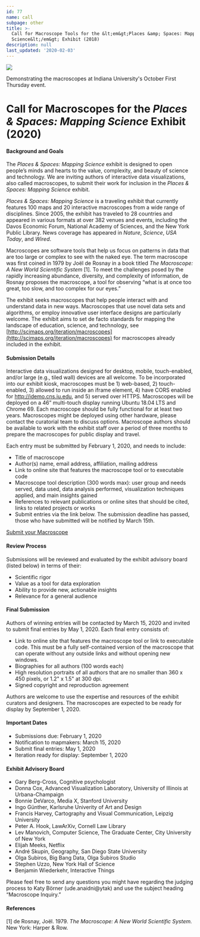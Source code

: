 ```yaml
---
id: 77
name: call
subpage: other
title: >-
  Call for Macroscope Tools for the &lt;em&gt;Places &amp; Spaces: Mapping
  Science&lt;/em&gt; Exhibit (2018)
description: null
last_updated: '2020-02-03'
---
```

[![](images/call/2020/macroscope_first_thursday_920w.jpg)](images/call/2019/920w-macroscopes.jpg)  

Demonstrating the macroscopes at Indiana University's October First Thursday event.

Call for Macroscopes for the _Places & Spaces: Mapping Science_ Exhibit (2020)
==============================================================================

#### **Background and Goals**

The _Places & Spaces: Mapping Science_ exhibit is designed to open people’s minds and hearts to the value, complexity, and beauty of science and technology. We are inviting authors of interactive data visualizations, also called macroscopes, to submit their work for inclusion in the _Places & Spaces: Mapping Science_ exhibit.

  

_Places & Spaces: Mapping Science_ is a traveling exhibit that currently features 100 maps and 20 interactive macroscopes from a wide range of disciplines. Since 2005, the exhibit has traveled to 28 countries and appeared in various formats at over 382 venues and events, including the Davos Economic Forum, National Academy of Sciences, and the New York Public Library. News coverage has appeared in _Nature_, _Science_, _USA Today_, and _Wired_.

  

Macroscopes are software tools that help us focus on patterns in data that are too large or complex to see with the naked eye. The term macroscope was first coined in 1979 by Joël de Rosnay in a book titled _The Macroscope: A New World Scientific System_ \[1\]. To meet the challenges posed by the rapidly increasing abundance, diversity, and complexity of information, de Rosnay proposes the macroscope, a tool for observing “what is at once too great, too slow, and too complex for our eyes.”

  

The exhibit seeks macroscopes that help people interact with and understand data in new ways. Macroscopes that use novel data sets and algorithms, or employ innovative user interface designs are particularly welcome. The exhibit aims to set de facto standards for mapping the landscape of education, science, and technology, see [http://scimaps.org/iteration/macroscopes](http://scimaps.org/iteration/macroscopes) for macroscopes already included in the exhibit.

  

#### **Submission Details**

Interactive data visualizations designed for desktop, mobile, touch-enabled, and/or large (e.g., tiled wall) devices are all welcome. To be incorporated into our exhibit kiosk, macroscopes must be 1) web-based, 2) touch-enabled, 3) allowed to run inside an iframe element, 4) have CORS enabled for http://idemo.cns.iu.edu, and 5) served over HTTPS. Macroscopes will be deployed on a 46” multi-touch display running Ubuntu 18.04 LTS and Chrome 69. Each macroscope should be fully functional for at least two years. Macroscopes might be deployed using other hardware, please contact the curatorial team to discuss options. Macroscope authors should be available to work with the exhibit staff over a period of three months to prepare the macroscopes for public display and travel.

  

Each entry must be submitted by February 1, 2020, and needs to include:

*   Title of macroscope
*   Author(s) name, email address, affiliation, mailing address
*   Link to online site that features the macroscope tool or to executable code
*   Macroscope tool description (300 words max): user group and needs served, data used, data analysis performed, visualization techniques applied, and main insights gained
*   References to relevant publications or online sites that should be cited, links to related projects or works
*   Submit entries via the link below. The submission deadline has passed, those who have submitted will be notified by March 15th.

  

[Submit your Macroscope](https://forms.gle/W4hh56EgvYQzpXR36)

  
  

#### **Review Process**

Submissions will be reviewed and evaluated by the exhibit advisory board (listed below) in terms of their:

*   Scientific rigor
*   Value as a tool for data exploration
*   Ability to provide new, actionable insights
*   Relevance for a general audience

  

#### **Final Submission**

Authors of winning entries will be contacted by March 15, 2020 and invited to submit final entries by May 1, 2020. Each final entry consists of:

*   Link to online site that features the macroscope tool or link to executable code. This must be a fully self-contained version of the macroscope that can operate without any outside links and without opening new windows.
*   Biographies for all authors (100 words each)
*   High resolution portraits of all authors that are no smaller than 360 x 450 pixels, or 1.2" x 1.5" at 300 dpi.
*   Signed copyright and reproduction agreement

  

Authors are welcome to use the expertise and resources of the exhibit curators and designers. The macroscopes are expected to be ready for display by September 1, 2020.

  
  

#### **Important Dates**

*   Submissions due: February 1, 2020
*   Notification to mapmakers: March 15, 2020
*   Submit final entries: May 1, 2020
*   Iteration ready for display: September 1, 2020

  
  

#### **Exhibit Advisory Board**

*   Gary Berg-Cross, Cognitive psychologist
*   Donna Cox, Advanced Visualization Laboratory, University of Illinois at Urbana-Champaign
*   Bonnie DeVarco, Media X, Stanford University
*   Ingo Günther, Karlsruhe Univerity of Art and Design
*   Francis Harvey, Cartography and Visual Communication, Leipzig University
*   Peter A. Hook, LawArXiv, Cornell Law Library
*   Lev Manovich, Computer Science, The Graduate Center, City University of New York
*   Elijah Meeks, Netflix
*   André Skupin, Geography, San Diego State University
*   Olga Subiros, Big Bang Data, Olga Subiros Studio
*   Stephen Uzzo, New York Hall of Science
*   Benjamin Wiederkehr, Interactive Things

  

Please feel free to send any questions you might have regarding the judging process to Katy Börner (ude.anaidni@ytak) and use the subject heading “Macroscope Inquiry.”

  
  

#### **References**

\[1\] de Rosnay, Joël. 1979. _The Macroscope: A New World Scientific System._ New York: Harper & Row.